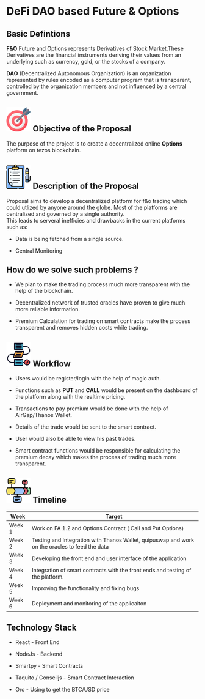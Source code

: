 # DeFi DAO  based Future & Options

## Basic Defintions 

 **F&O** Future and Options represents Derivatives of Stock Market.These Derivatives are the financial instruments deriving their values from an underlying such as currency, gold, or the stocks of a company.

**DAO** (Decentralized Autonomous Organization) is an organization represented by rules encoded as a computer program that is transparent, controlled by the organization members and not influenced by a central government.

## ![](https://github.com/Parizval/DeveloperDock/blob/master/srs/target.png) Objective of the Proposal  

The purpose of the project is to create a decentralized online **Options** platform on tezos blockchain. 

## ![](https://github.com/Parizval/DeveloperDock/blob/master/srs/policy.png) Description  of  the  Proposal

Proposal aims to develop a decentralized platform for f&o trading which could utlized by anyone around the globe. Most of the platforms are centralized and governed by a single authority.  
This leads to serveral inefficies and drawbacks in the current platforms such as: 
 
 - Data is being fetched from a single source. 
 
 -  Central Monitoring  
 
## How do we solve such problems ? 
 
 - We plan to make the trading process much more transparent with the help of the blockchain.
 
 - Decentralized network of trusted oracles have proven to give much more reliable information. 
 
 - Premium Calculation for trading on smart contracts make the process transparent and removes hidden costs while trading.

## ![](https://github.com/Parizval/DeveloperDock/blob/master/srs/process.png) Workflow 

- Users would be register/login with the help of magic auth. 

- Functions such as **PUT** and **CALL** would be present on the dashboard of the platform along with the realtime pricing.

- Transactions to pay premium would be done with the help of AirGap/Thanos Wallet. 

- Details of the trade would be sent to the smart contract. 

- User would also be able to view his past trades. 

- Smart contract functions would be responsible for calculating the premium decay which makes the process of trading much more transparent. 

## ![](https://github.com/Parizval/DeveloperDock/blob/master/srs/timeline.png) Timeline 

| Week  | Target |
| ------------- | ------------- |
| Week 1   | Work on FA 1.2 and Options Contract ( Call and Put Options)  |
| Week 2  | Testing and Integration with Thanos Wallet, quipuswap and work on the oracles to feed the data |
| Week 3  | Developing the front end and user interface of the application |
| Week 4  | Integration of smart contracts with the front ends and testing of the platform. |
| Week 5  | Improving the functionality and fixing bugs |
| Week 6  | Deployment and monitoring of the applicaiton |

## Technology Stack 

 - React - Front End
 
 - NodeJs - Backend  
 
 - Smartpy -  Smart Contracts 
 
 - Taquito / Conseiljs  - Smart Contract Interaction 
 
 - Oro - Using to get the BTC/USD price

